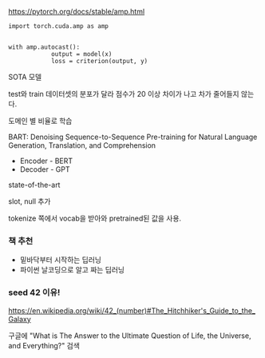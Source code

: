 https://pytorch.org/docs/stable/amp.html
```
import torch.cuda.amp as amp


with amp.autocast():
            output = model(x)
            loss = criterion(output, y)
```

SOTA 모델

test와 train 데이터셋의 분포가 달라 점수가 20 이상 차이가 나고 차가 줄어들지 않는다.

도메인 별 비율로 학습

BART: Denoising Sequence-to-Sequence Pre-training for Natural Language Generation, Translation, and Comprehension
- Encoder - BERT
- Decoder - GPT

state-of-the-art

slot, null 추가

tokenize 쪽에서 vocab을 받아와 pretrained된 값을 사용.

### 책 추천
- 밑바닥부터 시작하는 딥러닝
- 파이썬 날코딩으로 알고 짜는 딥러닝

### seed 42 이유!
https://en.wikipedia.org/wiki/42_(number)#The_Hitchhiker's_Guide_to_the_Galaxy

구글에 "What is The Answer to the Ultimate Question of Life, the Universe, and Everything?" 검색
